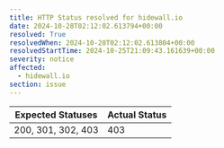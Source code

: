 ```yaml
---
title: HTTP Status resolved for hidewall.io
date: 2024-10-28T02:12:02.613794+00:00
resolved: True
resolvedWhen: 2024-10-28T02:12:02.613804+00:00
resolvedStartTime: 2024-10-25T21:09:43.161639+00:00
severity: notice
affected:
  - hidewall.io
section: issue
---
```


| Expected Statuses | Actual Status  |
|-------------------|----------------|
| 200, 301, 302, 403 | 403 |
